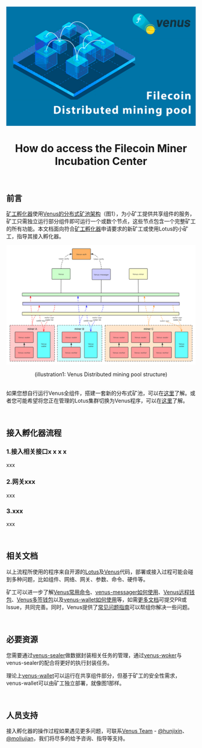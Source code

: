 ![banner](../images/640副本.jpg)

# <div align=center> How do access the Filecoin Miner Incubation Center </div>

</br>

## 前言
[矿工孵化器](https://github.com/Joss-Hua/hello-word/blob/main/Filecoin%20Miner%20Incubation%20Center.md)使用[Venus的分布式矿池架构](https://github.com/filecoin-project/venus-docs/blob/master/docs/zh/Overview.md)（图1），为小矿工提供共享组件的服务，矿工只需独立运行部分组件即可运行一个或数个节点，这些节点包含一个完整矿工的所有功能。本文档面向符合[矿工孵化器](https://github.com/Joss-Hua/hello-word/blob/main/Filecoin%20Miner%20Incubation%20Center.md)申请要求的新矿工或使用Lotus的小矿工，指导其接入孵化器。

![venus-cluster.png](../images/venus-cluster.png)
<div align=center>(illustration1: Venus Distributed mining pool structure) </div>

</br>

如果您想自行运行Venus全组件，搭建一套新的分布式矿池，可以在[这里](https://github.com/filecoin-project/venus-docs/blob/master/docs/zh/How-To-Deploy-MingPool.md)了解。或者您可能希望将您正在管理的Lotus集群切换为Venus程序，可以在[这里](https://github.com/filecoin-project/venus-docs/blob/master/docs/zh/Venus-replace-lotus.md)了解。

</br>

## 接入孵化器流程
### 1.接入相关接口x x x x
xxx

### 2.网关xxx
xxx

### 3.xxx
xxx

</br>

## 相关文档
以上流程所使用的程序来自开源的[Lotus](https://github.com/filecoin-project/lotus/releases)及[Venus](https://github.com/filecoin-project/venus/releases)代码，部署或接入过程可能会碰到多种问题，比如组件、网络、网关、参数、命令、硬件等。

矿工可以进一步了解[Venus常用命令](https://github.com/filecoin-project/venus-docs/blob/master/docs/zh/Commands.md)、[venus-messager如何使用](https://github.com/filecoin-project/venus-docs/blob/master/docs/zh/How%20to%20use%20venus%20messager.md)、[Venus远程钱包](https://github.com/filecoin-project/venus-docs/blob/master/docs/zh/Venus%20wallet.md)、[Venus多签钱包](https://github.com/filecoin-project/venus-docs/blob/master/docs/zh/Multisig-Wallet.md)以及[venus-wallet如何使用](https://github.com/filecoin-project/venus-docs/blob/master/docs/zh/How-To-Use-Wallet.md)等，如需[更多文档](https://github.com/filecoin-project/venus-docs)可提交PR或Issue，共同完善。同时，Venus提供了[常见问题指南](https://github.com/filecoin-project/venus-docs/blob/master/docs/zh/Troubleshooting-%26-FAQ.md)可以帮组你解决一些问题。

</br>

## 必要资源
您需要通过[venus-sealer](https://github.com/filecoin-project/venus-sealer)做数据封装相关任务的管理，通过[venus-woker](https://github.com/filecoin-project/venus-docs/blob/master/docs/zh/Venus-Worker.md)与venus-sealer的配合将更好的执行封装任务。

理论上[venus-wallet](https://github.com/filecoin-project/venus-wallet)可以运行在共享组件部分，但基于矿工的安全性需求，venus-wallet可以由矿工独立部署，就像图1那样。

</br>

## 人员支持
接入孵化器的操作过程如果遇见更多问题，可联系[Venus Team](https://filecoinproject.slack.com/archives/CEHHJNJS3) - [@hunjixin](https://filecoinproject.slack.com/team/USSCQ7WGM)、[@moliujian](https://filecoinproject.slack.com/team/UP4KR85FT)，我们将尽多的给予咨询、指导等支持。
